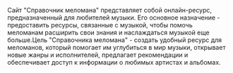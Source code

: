 Сайт "Справочник меломана" представляет собой онлайн-ресурс, предназначенный для любителей музыки. Его основное назначение - предоставить ресурсы, связанные с музыкой, чтобы помочь меломанам расширить свои знания и наслаждаться музыкой еще больше.Цель "Справочника меломана" - создать удобный ресурс для меломанов, который помогает им углубиться в мир музыки, открывает новые жанры и исполнителей, предлагает рекомендации и обеспечивает доступ к информации о любимых артистах и альбомах.
